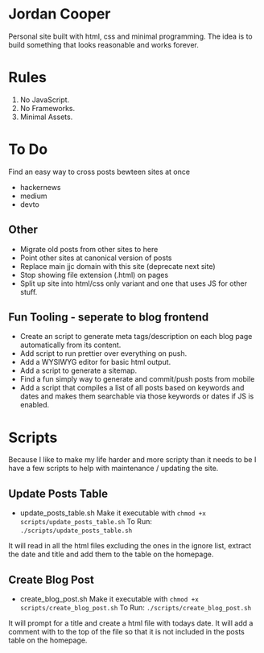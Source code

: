# Jordan Cooper

Personal site built with html, css and minimal programming. The idea is to build something that looks reasonable and works forever.

# Rules
1. No JavaScript.
2. No Frameworks.
3. Minimal Assets.

# To Do

Find an easy way to cross posts bewteen sites at once
- hackernews
- medium
- devto

## Other
- Migrate old posts from other sites to here
- Point other sites at canonical version of posts
- Replace main jjc domain with this site (deprecate next site)
- Stop showing file extension (.html) on pages
- Split up site into html/css only variant and one that uses JS for other stuff.
## Fun Tooling - seperate to blog frontend
- Create an script to generate meta tags/description on each blog page automatically from its content.
- Add script to run prettier over everything on push.
- Add a WYSIWYG editor for basic html output.
- Add a script to generate a sitemap.
- Find a fun simply way to generate and commit/push posts from mobile
- Add a script that compiles a list of all posts based on keywords and dates and makes them searchable via those keywords or dates if JS is enabled.



# Scripts
Because I like to make my life harder and more scripty than it needs to be I have a few scripts to help with maintenance / updating the site.

## Update Posts Table
- update_posts_table.sh
Make it executable with `chmod +x scripts/update_posts_table.sh`
To Run: `./scripts/update_posts_table.sh`

It will read in all the html files excluding the ones in the ignore list, extract the date and title and add them to the table on the homepage.

## Create Blog Post
- create_blog_post.sh
Make it executable with `chmod +x scripts/create_blog_post.sh`
To Run: `./scripts/create_blog_post.sh`

It will prompt for a title and create a html file with todays date. It will add a comment with <!-- unpublished --> to the top of the file so that it is not included in the posts table on the homepage.